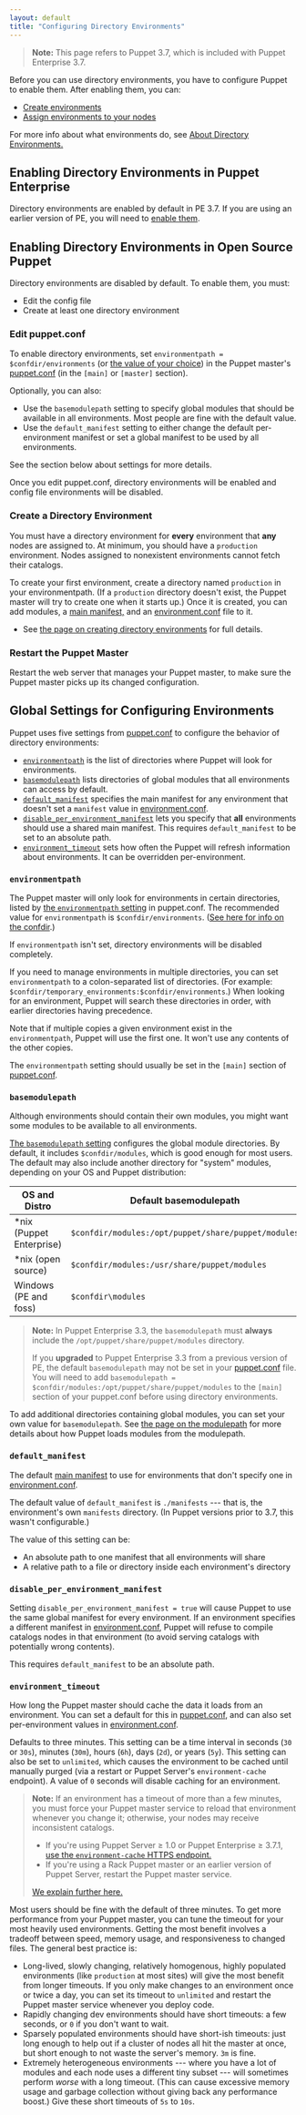 ```yaml
---
layout: default
title: "Configuring Directory Environments"
---
```


[environmentpath]: /references/3.7.latest/configuration.html#environmentpath
[confdir]: ./dirs_confdir.html
[puppet.conf]: ./config_file_main.html
[modulepath]: ./dirs_modulepath.html
[basemodulepath]: /references/3.7.latest/configuration.html#basemodulepath
[environment.conf]: ./config_file_environment.html
[environment_timeout]: /references/3.7.latest/configuration.html#environmenttimeout
[create_environment]: ./environments_creating.html
[about]: ./environments.html
[assign]: ./environments_assigning.html
[default_manifest]: /references/3.7.latest/configuration.html#defaultmanifest
[disable_per_environment_manifest]: /references/3.7.latest/configuration.html#disableperenvironmentmanifest
[main manifest]: ./dirs_manifest.html

> **Note:** This page refers to Puppet 3.7, which is included with Puppet Enterprise 3.7.

Before you can use directory environments, you have to configure Puppet to enable them. After enabling them, you can:

* [Create environments][create_environment]
* [Assign environments to your nodes][assign]

For more info about what environments do, see [About Directory Environments.][about]

Enabling Directory Environments in Puppet Enterprise
-----

Directory environments are enabled by default in PE 3.7. If you are using an earlier version of PE, you will need to [enable them](/puppet/3.6/reference/environments_configuring.html#enabling-directory-environments-in-puppet-enterprise).

Enabling Directory Environments in Open Source Puppet
-----

Directory environments are disabled by default. To enable them, you must:

* Edit the config file
* Create at least one directory environment

### Edit puppet.conf

To enable directory environments, set `environmentpath = $confdir/environments` (or [the value of your choice][inpage_environmentpath]) in the Puppet master's [puppet.conf][] (in the `[main]` or `[master]` section).

Optionally, you can also:

* Use the `basemodulepath` setting to specify global modules that should be available in all environments. Most people are fine with the default value.
* Use the `default_manifest` setting to either change the default per-environment manifest or set a global manifest to be used by all environments.

See the section below about settings for more details.

Once you edit puppet.conf, directory environments will be enabled and config file environments will be disabled.

### Create a Directory Environment

You must have a directory environment for **every** environment that **any** nodes are assigned to. At minimum, you should have a `production` environment. Nodes assigned to nonexistent environments cannot fetch their catalogs.

To create your first environment, create a directory named `production` in your environmentpath. (If a `production` directory doesn't exist, the Puppet master will try to create one when it starts up.) Once it is created, you can add modules, a [main manifest,][main manifest] and an [environment.conf][] file to it.

* See [the page on creating directory environments][create_environment] for full details.

### Restart the Puppet Master

Restart the web server that manages your Puppet master, to make sure the Puppet master picks up its changed configuration.


Global Settings for Configuring Environments
-----

Puppet uses five settings from [puppet.conf][] to configure the behavior of directory environments:

* [`environmentpath`][environmentpath] is the list of directories where Puppet will look for environments.
* [`basemodulepath`][basemodulepath] lists directories of global modules that all environments can access by default.
* [`default_manifest`][default_manifest] specifies the main manifest for any environment that doesn't set a `manifest` value in [environment.conf][].
* [`disable_per_environment_manifest`][disable_per_environment_manifest] lets you specify that **all** environments should use a shared main manifest. This requires `default_manifest` to be set to an absolute path.
* [`environment_timeout`][environment_timeout] sets how often the Puppet will refresh information about environments. It can be overridden per-environment.

### `environmentpath`

[inpage_environmentpath]: #about-environmentpath

The Puppet master will only look for environments in certain directories, listed by [the `environmentpath` setting][environmentpath] in puppet.conf. The recommended value for `environmentpath` is `$confdir/environments`. ([See here for info on the confdir][confdir].)

If `environmentpath` isn't set, directory environments will be disabled completely.

If you need to manage environments in multiple directories, you can set `environmentpath` to a colon-separated list of directories. (For example: `$confdir/temporary_environments:$confdir/environments`.) When looking for an environment, Puppet will search these directories in order, with earlier directories having precedence.

Note that if multiple copies a given environment exist in the `environmentpath`, Puppet will use the first one. It won't use any contents of the other copies.

The `environmentpath` setting should usually be set in the `[main]` section of [puppet.conf][].

### `basemodulepath`

Although environments should contain their own modules, you might want some modules to be available to all environments.

[The `basemodulepath` setting][basemodulepath] configures the global module directories. By default, it includes `$confdir/modules`, which is good enough for most users. The default may also include another directory for "system" modules, depending on your OS and Puppet distribution:

OS and Distro             | Default basemodulepath
--------------------------|----------------------------------------------------
\*nix (Puppet Enterprise) | `$confdir/modules:/opt/puppet/share/puppet/modules`
\*nix (open source)       | `$confdir/modules:/usr/share/puppet/modules`
Windows (PE and foss)     | `$confdir\modules`

> **Note:** In Puppet Enterprise 3.3, the `basemodulepath` must **always** include the `/opt/puppet/share/puppet/modules` directory.
>
> If you **upgraded** to Puppet Enterprise 3.3 from a previous version of PE, the default `basemodulepath` may not be set in your [puppet.conf][] file. You will need to add `basemodulepath = $confdir/modules:/opt/puppet/share/puppet/modules` to the `[main]` section of your puppet.conf before using directory environments.

To add additional directories containing global modules, you can set your own value for `basemodulepath`. See [the page on the modulepath][modulepath] for more details about how Puppet loads modules from the modulepath.

### `default_manifest`

The default [main manifest][] to use for environments that don't specify one in [environment.conf][].

The default value of `default_manifest` is `./manifests` --- that is, the environment's own `manifests` directory. (In Puppet versions prior to 3.7, this wasn't configurable.)

The value of this setting can be:

* An absolute path to one manifest that all environments will share
* A relative path to a file or directory inside each environment's directory

### `disable_per_environment_manifest`

Setting `disable_per_environment_manifest = true` will cause Puppet to use the same global manifest for every environment. If an environment specifies a different manifest in [environment.conf][], Puppet will refuse to compile catalogs nodes in that environment (to avoid serving catalogs with potentially wrong contents).

This requires `default_manifest` to be an absolute path.

### `environment_timeout`

How long the Puppet master should cache the data it loads from an environment. You can set a default for this in [puppet.conf][], and can also set per-environment values in [environment.conf][].

Defaults to three minutes. This setting can be a time interval in seconds (`30` or `30s`), minutes (`30m`), hours (`6h`), days (`2d`), or years (`5y`). This setting can also be set to `unlimited`, which causes the environment to be cached until manually purged (via a restart or Puppet Server's `environment-cache` endpoint). A value of `0` seconds will disable caching for an environment.

> **Note:** If an environment has a timeout of more than a few minutes, you must force your Puppet master service to reload that environment whenever you change it; otherwise, your nodes may receive inconsistent catalogs.
>
> * If you're using Puppet Server ≥ 1.0 or Puppet Enterprise ≥ 3.7.1, [use the `environment-cache` HTTPS endpoint.](/puppetserver/latest/admin-api/v1/environment-cache.html)
> * If you're using a Rack Puppet master or an earlier version of Puppet Server, restart the Puppet master service.
>
> [We explain further here.](./environments_limitations.html#changing-an-environment-with-a-long-timeout-requires-a-service-restart)

Most users should be fine with the default of three minutes. To get more performance from your Puppet master, you can tune the timeout for your most heavily used environments. Getting the most benefit involves a tradeoff between speed, memory usage, and responsiveness to changed files. The general best practice is:

- Long-lived, slowly changing, relatively homogenous, highly populated environments (like `production` at most sites) will give the most benefit from longer timeouts. If you only make changes to an environment once or twice a day, you can set its timeout to `unlimited` and restart the Puppet master service whenever you deploy code.
- Rapidly changing dev environments should have short timeouts: a few seconds, or `0` if you don't want to wait.
- Sparsely populated environments should have short-ish timeouts: just long enough to help out if a cluster of nodes all hit the master at once, but short enough to not waste the server's memory. `3m` is fine.
- Extremely heterogeneous environments --- where you have a lot of modules and each node uses a different tiny subset --- will sometimes perform _worse_ with a long timeout. (This can cause excessive memory usage and garbage collection without giving back any performance boost.) Give these short timeouts of `5s` to `10s`.

